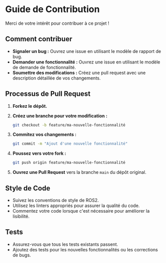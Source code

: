 # Guide de Contribution

Merci de votre intérêt pour contribuer à ce projet !

## Comment contribuer

- **Signaler un bug :** Ouvrez une issue en utilisant le modèle de rapport de bug.
- **Demander une fonctionnalité :** Ouvrez une issue en utilisant le modèle de demande de fonctionnalité.
- **Soumettre des modifications :** Créez une pull request avec une description détaillée de vos changements.

## Processus de Pull Request

1. **Forkez le dépôt.**
2. **Créez une branche pour votre modification :**

   ```bash
   git checkout -b feature/ma-nouvelle-fonctionnalité
   ```

3. **Commitez vos changements :**

   ```bash
   git commit -m "Ajout d'une nouvelle fonctionnalité"
   ```

4. **Poussez vers votre fork :**

   ```bash
   git push origin feature/ma-nouvelle-fonctionnalité
   ```

5. **Ouvrez une Pull Request** vers la branche `main` du dépôt original.

## Style de Code

- Suivez les conventions de style de ROS2.
- Utilisez les linters appropriés pour assurer la qualité du code.
- Commentez votre code lorsque c'est nécessaire pour améliorer la lisibilité.

## Tests

- Assurez-vous que tous les tests existants passent.
- Ajoutez des tests pour les nouvelles fonctionnalités ou les corrections de bugs.

